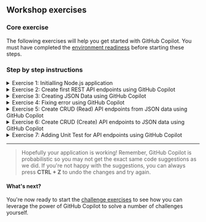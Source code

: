 ## Workshop exercises

### Core exercise

The following exercises will help you get started with GitHub Copilot. You must have completed the [environment readiness](<./1. environment readiness.md>) before starting these steps.


### Step by step instructions

<details>
<summary>Exercise 1: Initialling Node.js application</summary>

---

**Starting Point**: You should have the repo open in Codespaces (or VS Code)

1. Press ```CTRL + ` ``` to open the terminal window in VS Code if it is not already open.

2. Enter ```npm install``` in the terminal window and press **ENTER** to install the required dependencies. TIP: Ignore any issues displayed after you run this command.

</details>

<details>
<summary>Exercise 2: Create first REST API endpoints using GitHub Copilot</summary>

---

1. Open file: ```app.js```

2. At the file, scroll down to where you find the ```// TODO: Exercise 2``` comment

3. **Replace** the comment to provide context to GitHub Copilot on what you want assistance to do. Try adding the following comment and press **ENTER** to generate a suggestion. 

```javascript
// create an Express REST API server that return JSON data i.e "Salam Malaysia Madani!!" when a user sends a GET request to the server's /api/ path
```

The following is the sample suggested code

```javascript
app.get('/api/', (req, res) => {
    res.json("Salam Malaysia Madani!!");
});
```

Let's start by running the application to learn what it does.

4. Enter ```npm start``` in the terminal window and press **ENTER** to run the application.

5. In the pop-up window that appears in the bottom right corner of the Codespace window, click the **Open in Browser** button. This will securely map port 3000 from the Codespace environment (if you're using Codespaces) to your local browser.

<img width="460" alt="Open in Browser" src="../assets/open-in-browser.jpg">

6. At the browser add the following path ```/api``` and press **ENTER** to run the API endpoint. You should get the following result. 

<img width="300" alt="Open in Browser" src="../assets/first-api-endpoint.jpg">

7. Close the browser window for now and return to the Codespace window.

</details>

<details>
<summary>Exercise 3: Creating JSON Data using GitHub Copilot</summary>

---

>Let's create a JSON data - list of Malaysian's States using GitHub copilot chat in **Malay Language**

1. Create a new file: ```negeri.json```

2. Click <img width="50" alt="Open in Browser" src="../assets/copilot-chat-icon.png"> **GitHub Copilot Chat** icon

3. Add the following text and press **ENTER** 

```
senarai negeri-negeri di malaysia dalam format JSON - id dan nama negeri
```

4. The following are the sample suggested result 

<img  alt="Open in Browser" src="../assets/copilot-chat-negeri.png">

5. Copy and paste the result to **negeri.json** file

</details>

<details>
<summary>Exercise 4: Fixing error using GitHub Copilot</summary>

---

>Let's fix syntax error using GitHub copilot

1. Open **negeri.json** file

2. Delete all the JSON value starts with ```Wilayah Persekutuan...``` as per the following

```JSON
[
    {"id": 1, "nama": "Johor"},
    {"id": 2, "nama": "Kedah"},
    {"id": 3, "nama": "Kelantan"},
    {"id": 4, "nama": "Melaka"},
    {"id": 5, "nama": "Negeri Sembilan"},
    {"id": 6, "nama": "Pahang"},
    {"id": 7, "nama": "Pulau Pinang"},
    {"id": 8, "nama": "Perak"},
    {"id": 9, "nama": "Perlis"},
    {"id": 10, "nama": "Selangor"},
    {"id": 11, "nama": "Terengganu"},
    {"id": 12, "nama": "Sabah"},
    {"id": 13, "nama": "Sarawak"},
]
```

3. We can see in Codespaces that there is an error at the end of line 14 - ```},```

4. Move the cursor to the error and click <img width="50" alt="Open in Browser" src="../assets/show-code-actions.png"> or <img width="40" alt="Open in Browser" src="../assets/show-code-actions-2.png"> **Show Code Actions** icon. 

5. Select **Explain using Copilot** and read the error explanation at **GitHub copilot chat**

<img  alt="Open in Browser" src="../assets/explain-using-copilot.png">

6. Move the cursor to the error and click <img width="50" alt="Open in Browser" src="../assets/show-code-actions.png"> or <img width="40" alt="Open in Browser" src="../assets/show-code-actions-2.png"> **Show Code Actions** icon again and select **Fix using Copilot**, view the possible suggestion and click **Accept**

<img  alt="Open in Browser" src="../assets/fix-using-copilot.png">


</details>

<details>
<summary>Exercise 5: Create CRUD (Read) API endpoints from JSON data using GitHub Copilot</summary>

---

>Let's create a REST API endpoints to read data from the JSON file

1. Open file: ```app.js```

2. At the file, scroll down to where you find the ```// TODO: Exercise 5``` comment

3. **Replace** the comment to provide context to GitHub Copilot to create a REST API endpoints to read data from the JSON file. Try adding the following comment and press **ENTER** to generate a suggestion. 

```javascript
// create a route in the Express server that returns the JSON data from the "negeri.json" file when a user sends a GET request to the server's /api/negeri path
```

2. The following is the sample suggested code

```javascript
const negeri = require('./negeri.json');
app.get('/api/negeri', (req, res) => {
    res.json(negeri);
});
```
---

>Let's start by running the application to learn what it does.

3. If the application stopped, enter ```npm start``` in the terminal window and press **ENTER** to run the application.

4. In the pop-up window that appears in the bottom right corner of the Codespace window, click the **Open in Browser** button. This will securely map port 3000 from the Codespace environment (if you're using Codespaces) to your local browser.

<img width="460" alt="Open in Browser" src="../assets/open-in-browser.jpg">

5. At the browser add the following path ```/api/negeri``` and press **ENTER** to run the API endpoint. You should get the following result. 

<img width="700" alt="Open in Browser" src="../assets/api-negeri-get.png">

or

7. Open file: ```uji.http```, scroll down to where you find the ```// Exercise 5``` comment, click ```Send Request``` to execute GET request to API endpoints

<img width="400" alt="Open in Browser" src="../assets/rest-exercise-5.png">

8. An output window will display JSON data


</details>

<details>
<summary>Exercise 6: Create CRUD (Create) API endpoints to JSON data using GitHub Copilot</summary>

---

>Let's create a REST API endpoints to add a data to the JSON file

1. Open file: ```app.js```

2. At the file, scroll down to where you find the ```// TODO: Exercise 6``` comment

3. **Replace** the comment to provide context to GitHub Copilot to create a REST API endpoints to add data to the JSON file. Try adding the following comment and press **ENTER** to generate a suggestion. 

```javascript
// create a POST request route in the Express server that add a new state as JSON object to the JSON data array from the "negeri.json" file and save the file
```

2. The following is the sample suggested code

```javascript
app.use(express.json());
app.post('/api/negeri', (req, res) => {
    fs.readFile('negeri.json', 'utf8', (err, data) => {
        if (err) {
            console.error(err);
            res.status(500).json({ error: 'Internal Server Error' });
        } else {
            const negeri = JSON.parse(data);
            negeri.push(req.body);
            fs.writeFile('negeri.json', JSON.stringify(negeri), (err) => {
                if (err) {
                    console.error(err);
                    res.status(500).json({ error: 'Internal Server Error' });
                } else {
                    res.json({ message: 'State added successfully' });
                }
            });
        }
    });
});
```
---

>Let's start by running the application to learn what it does.

3. If the application stopped, enter ```npm start``` in the current terminal window and press **ENTER** to run the application.

4. Open file: ```uji.http```

5. At the file, scroll down to where you find the ```// Exercise 6``` comment, click ```Send Request``` to execute POST request to API endpoints

<img width="400" alt="Open in Browser" src="../assets/rest-exercise-6.png">

6. An output window will display the following similar result

```
HTTP/1.1 200 OK
X-Powered-By: Express
Content-Type: application/json; charset=utf-8
Content-Length: 38
ETag: W/"26-ZESQLMmbZebMQs27fAztX4eUBLc"
Date: Wed, 21 Feb 2024 05:30:38 GMT
Connection: close

{
  "message": "State added successfully"
}
```

6. Open **negeri.json** file and verify that the new entry listed in the list

or

7. Open file: ```uji.http```, scroll down to where you find the ```// Exercise 5``` comment, click ```Send Request``` to execute GET request to API endpoints

<img width="400" alt="Open in Browser" src="../assets/rest-exercise-5.png">

8. An output window will display JSON data with the new added entry

9. At the terminal window, press ``` CTRL + C ``` to stop the application.
</details>

<details>
<summary>Exercise 7: Adding Unit Test for API endpoints using GitHub Copilot</summary>

---

>Let's create a Unit Test for the REST API endpoints.

1. Open **app.js**, select all the REST API routes, press ```CTRL + I``` to open **GitHub Copilot Chat**

<img width="400" alt="Open in Browser" src="../assets/copilot-tests.png">

3. Type **/tests** and press **ENTER**.

<img width="400" alt="Open in Browser" src="../assets/copilot-create-tests.png">

4. Press **Accept** to automatically create a test file: **app.test.js**

5. The following is the sample suggested code:

```javascript
const fs = require('fs');
const request = require('supertest');
const app = require('./app');

describe('app.js', () => {
  describe('GET /api/', () => {
    it('should return "Salam Malaysia Madani!!"', async () => {
      const response = await request(app).get('/api/');
      expect(response.status).toBe(200);
      expect(response.body).toBe('Salam Malaysia Madani!!');
    });
  });

  describe('GET /api/negeri', () => {
    it('should return the JSON data from negeri.json', async () => {
      const response = await request(app).get('/api/negeri');
      expect(response.status).toBe(200);
      expect(response.body).toEqual(expect.any(Array));
    });
  });

  describe('POST /api/negeri', () => {
    it('should add a new state to negeri.json', async () => {
      const newNegeri = { name: 'New State' };
      const response = await request(app)
        .post('/api/negeri')
        .send(newNegeri);
      expect(response.status).toBe(200);
      expect(response.text).toBe('State added successfully');

      // Verify that the new state is added to negeri.json
      const data = fs.readFileSync('negeri.json', 'utf8');
      const negeri = JSON.parse(data);
      expect(negeri).toContainEqual(newNegeri);
    });

    it('should return 500 Internal Server Error if file reading or writing fails', async () => {
      // Mock fs.readFile to simulate an error
      jest.spyOn(fs, 'readFile').mockImplementation((path, encoding, callback) => {
        callback(new Error('File read error'));
      });

      const newNegeri = { name: 'New State' };
      const response = await request(app)
        .post('/api/negeri')
        .send(newNegeri);
      expect(response.status).toBe(500);
      expect(response.text).toBe('Internal Server Error');

      // Restore the original implementation of fs.readFile
      fs.readFile.mockRestore();
    });
  });
});
```

6. Press ```CTRL + ` ``` to open the terminal window in codespaces if it is not already open.

7. Enter ```npm run test:file -- app.test.js``` to run the test and verify the test result.

</details>


---


>Hopefully your application is working! Remember, GitHub Copilot is probabilistic so you may not get the exact same code suggestions as we did. If you're not happy with the suggestions, you can always press **CTRL + Z** to undo the changes and try again.


#### What's next?
You're now ready to start the [challenge exercises](<./3. challenge exercises.md>) to see how you can leverage the power of GitHub Copilot to solve a number of challenges yourself.
